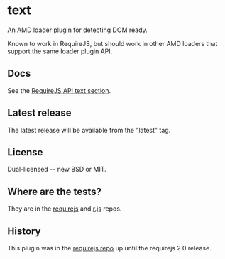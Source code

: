 # text

An AMD loader plugin for detecting DOM ready. 

Known to work in RequireJS, but should work in other
AMD loaders that support the same loader plugin API.

## Docs

See the [RequireJS API text section](http://requirejs.org/docs/api.html#pageload).

## Latest release

The latest release will be available from the "latest" tag.

## License

Dual-licensed -- new BSD or MIT.

## Where are the tests?

They are in the [requirejs](https://github.com/jrburke/requirejs) and
[r.js](https://github.com/jrburke/r.js) repos.

## History

This plugin was in the [requirejs repo](https://github.com/jrburke/requirejs)
up until the requirejs 2.0 release.
